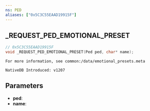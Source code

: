 ```yaml
---
ns: PED
aliases: ["0x5C3C55EAAD19915F"]
---
```

## _REQUEST_PED_EMOTIONAL_PRESET

```c
// 0x5C3C55EAAD19915F
void _REQUEST_PED_EMOTIONAL_PRESET(Ped ped, char* name);
```

```
For more information, see common:/data/emotional_presets.meta

NativeDB Introduced: v1207
```

## Parameters
* **ped**:
* **name**:

